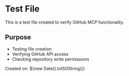 # Test File

This is a test file created to verify GitHub MCP functionality.

## Purpose
- Testing file creation
- Verifying GitHub API access
- Checking repository write permissions

Created on: ${new Date().toISOString()}